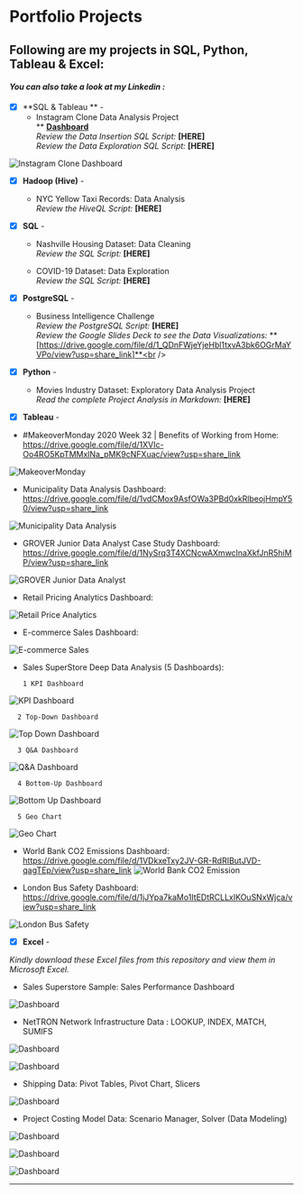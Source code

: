 # Portfolio Projects
## Following are my projects in SQL, Python, Tableau & Excel: <br />
#### *You can also take a look at my Linkedin : []()* <br />



- [x] **SQL & Tableau
** - 
  - Instagram Clone Data Analysis Project<br />
** **[Dashboard]( https://drive.google.com/file/d/1tEP60ZEkFdI1cEs3ujQXitXhlNtOgSQG/view?usp=share_link  )**<br />
*Review the Data Insertion SQL Script:* **[HERE]**<br />
*Review the Data Exploration SQL Script:* **[HERE]**<br />

![Instagram Clone Dashboard](visuals/InstagramCloneDashboard.png)



- [x] **Hadoop (Hive)** - 
  - NYC Yellow Taxi Records: Data Analysis <br />
*Review the HiveQL Script:* **[HERE]**<br />



- [x] **SQL** - 
  - Nashville Housing Dataset: Data Cleaning <br />
*Review the SQL Script:* **[HERE]**<br />

  - COVID-19 Dataset: Data Exploration  <br />
*Review the SQL Script:* **[HERE]**<br />



- [x] **PostgreSQL** - 
  - Business Intelligence Challenge <br />
*Review the PostgreSQL Script:* **[HERE]**<br />
*Review the Google Slides Deck to see the Data Visualizations:* **[https://drive.google.com/file/d/1_QDnFWjeYjeHbl1txvA3bk6OGrMaYVPo/view?usp=share_link]**<br />



- [x] **Python** - 
  - Movies Industry Dataset: Exploratory Data Analysis Project <br />
*Read the complete Project Analysis in Markdown:* **[HERE]**<br />



- [x] **Tableau** - 



- #MakeoverMonday 2020 Week 32 | Benefits of Working from Home: https://drive.google.com/file/d/1XVIc-Oo4RO5KpTMMxlNa_pMK9cNFXuac/view?usp=share_link

![MakeoverMonday](visuals/WorkFromHome.png)  

- Municipality Data Analysis Dashboard: https://drive.google.com/file/d/1vdCMox9AsfOWa3PBd0xkRlbeojHmpY50/view?usp=share_link

![Municipality Data Analysis](visuals/MunicipalityDataAnalysisDashboard.png)  

- GROVER Junior Data Analyst Case Study Dashboard: https://drive.google.com/file/d/1NySrq3T4XCNcwAXmwclnaXkfJnR5hiMP/view?usp=share_link

![GROVER Junior Data Analyst](visuals/GroverDataAnalystDashboard.png)  


- Retail Pricing Analytics Dashboard:

![Retail Price Analytics](visuals/RetailPricingAnalytics.png)


- E-commerce Sales Dashboard:

![E-commerce Sales](visuals/E-commerceRetail.png)


- Sales SuperStore Deep Data Analysis (5 Dashboards):
      
      1 KPI Dashboard

![KPI Dashboard](visuals/KPIDashboard.png)

      2 Top-Down Dashboard
      
![Top Down Dashboard](visuals/TopDownDashboard.png)

      3 Q&A Dashboard
      
![Q&A Dashboard](visuals/Q&ADashboard.png)

      4 Bottom-Up Dashboard
      
![Bottom Up Dashboard](visuals/BottomUpDashboard.png)

      5 Geo Chart
      
![Geo Chart](visuals/GeoChart.png)



- World Bank CO2 Emissions Dashboard: https://drive.google.com/file/d/1VDkxeTxy2JV-GR-RdRIButJVD-qagTEp/view?usp=share_link
![World Bank CO2 Emission](visuals/WorldBankCO2Emission.png)


- London Bus Safety Dashboard: https://drive.google.com/file/d/1jJYpa7kaMo1ItEDtRCLLxIKOuSNxWjca/view?usp=share_link

![London Bus Safety](visuals/LondonBusSafety.png)



- [x] **Excel** - 

*Kindly download these Excel files from this repository and view them in Microsoft Excel.*


- Sales Superstore Sample: Sales Performance Dashboard <br />

![Dashboard](visuals/excel/Dashboards.png)


- NetTRON Network Infrastructure Data : LOOKUP, INDEX, MATCH, SUMIFS <br />

![Dashboard](visuals/excel/INDEX.png)

![Dashboard](visuals/excel/LOOKUP.png)


- Shipping Data: Pivot Tables, Pivot Chart, Slicers <br />

![Dashboard](visuals/excel/PivotReports.png)


- Project Costing Model Data: Scenario Manager, Solver (Data Modeling)

![Dashboard](visuals/excel/DataModeling.png)

![Dashboard](visuals/excel/Solver.png)

![Dashboard](visuals/excel/ScenarioManager.png)

--------------------------------------------------------------------------------------------------------------------------------------------------------------------------------
